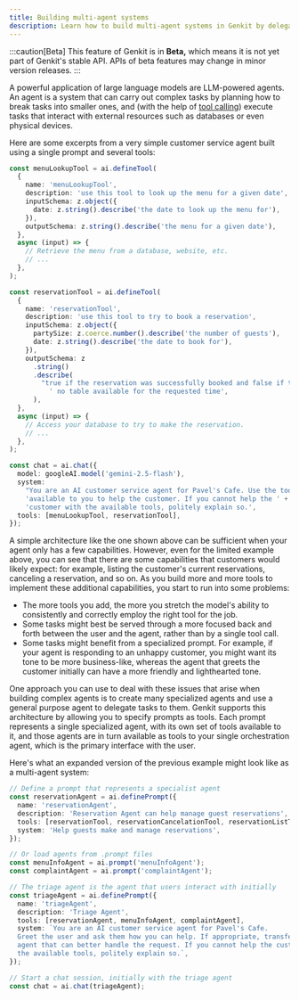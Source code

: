 ```yaml
---
title: Building multi-agent systems
description: Learn how to build multi-agent systems in Genkit by delegating tasks to specialized agents, addressing challenges of complex agentic workflows.
---
```


:::caution[Beta]
This feature of Genkit is in **Beta,** which means it is not yet part of Genkit's stable API. APIs of beta features may change in minor version releases.
:::

A powerful application of large language models are LLM-powered agents. An agent
is a system that can carry out complex tasks by planning how to break tasks into
smaller ones, and (with the help of [tool calling](/docs/tool-calling)) execute tasks
that interact with external resources such as databases or even physical
devices.

Here are some excerpts from a very simple customer service agent built using a
single prompt and several tools:

```typescript
const menuLookupTool = ai.defineTool(
  {
    name: 'menuLookupTool',
    description: 'use this tool to look up the menu for a given date',
    inputSchema: z.object({
      date: z.string().describe('the date to look up the menu for'),
    }),
    outputSchema: z.string().describe('the menu for a given date'),
  },
  async (input) => {
    // Retrieve the menu from a database, website, etc.
    // ...
  },
);

const reservationTool = ai.defineTool(
  {
    name: 'reservationTool',
    description: 'use this tool to try to book a reservation',
    inputSchema: z.object({
      partySize: z.coerce.number().describe('the number of guests'),
      date: z.string().describe('the date to book for'),
    }),
    outputSchema: z
      .string()
      .describe(
        "true if the reservation was successfully booked and false if there's" +
          ' no table available for the requested time',
      ),
  },
  async (input) => {
    // Access your database to try to make the reservation.
    // ...
  },
);
```

```typescript
const chat = ai.chat({
  model: googleAI.model('gemini-2.5-flash'),
  system:
    "You are an AI customer service agent for Pavel's Cafe. Use the tools " +
    'available to you to help the customer. If you cannot help the ' +
    'customer with the available tools, politely explain so.',
  tools: [menuLookupTool, reservationTool],
});
```

A simple architecture like the one shown above can be sufficient when your agent
only has a few capabilities. However, even for the limited example above, you
can see that there are some capabilities that customers would likely expect: for
example, listing the customer's current reservations, canceling a reservation,
and so on. As you build more and more tools to implement these additional
capabilities, you start to run into some problems:

- The more tools you add, the more you stretch the model's ability to
  consistently and correctly employ the right tool for the job.
- Some tasks might best be served through a more focused back and forth
  between the user and the agent, rather than by a single tool call.
- Some tasks might benefit from a specialized prompt. For example, if your
  agent is responding to an unhappy customer, you might want its tone to be
  more business-like, whereas the agent that greets the customer initially can
  have a more friendly and lighthearted tone.

One approach you can use to deal with these issues that arise when building
complex agents is to create many specialized agents and use a general purpose
agent to delegate tasks to them. Genkit supports this architecture by allowing
you to specify prompts as tools. Each prompt represents a single specialized
agent, with its own set of tools available to it, and those agents are in turn
available as tools to your single orchestration agent, which is the primary
interface with the user.

Here's what an expanded version of the previous example might look like as a
multi-agent system:

```typescript
// Define a prompt that represents a specialist agent
const reservationAgent = ai.definePrompt({
  name: 'reservationAgent',
  description: 'Reservation Agent can help manage guest reservations',
  tools: [reservationTool, reservationCancelationTool, reservationListTool],
  system: 'Help guests make and manage reservations',
});

// Or load agents from .prompt files
const menuInfoAgent = ai.prompt('menuInfoAgent');
const complaintAgent = ai.prompt('complaintAgent');

// The triage agent is the agent that users interact with initially
const triageAgent = ai.definePrompt({
  name: 'triageAgent',
  description: 'Triage Agent',
  tools: [reservationAgent, menuInfoAgent, complaintAgent],
  system: `You are an AI customer service agent for Pavel's Cafe.
  Greet the user and ask them how you can help. If appropriate, transfer to an
  agent that can better handle the request. If you cannot help the customer with
  the available tools, politely explain so.`,
});
```

```typescript
// Start a chat session, initially with the triage agent
const chat = ai.chat(triageAgent);
```
